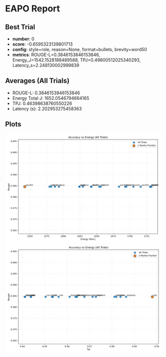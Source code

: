 # EAPO Report

## Best Trial

- **number**: 0
- **score**: -0.6595323139801713
- **config**: style=role, reason=None, format=bullets, brevity=word50
- **metrics**: ROUGE-L=0.3846153846153846, Energy_J=1542.1528188489588, TPJ=0.49800512025340293, Latency_s=2.248130002999839

## Averages (All Trials)
- ROUGE-L: 0.3846153846153846
- Energy Total J: 1652.0546794664165
- TPJ: 0.46398638760550226
- Latency (s): 2.202953275458363

## Plots
![pareto_acc_vs_energy.png](results/pareto_acc_vs_energy.png)
![pareto_acc_vs_tpj.png](results/pareto_acc_vs_tpj.png)
